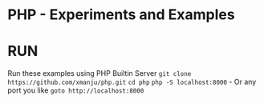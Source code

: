 # PHP - Experiments and Examples

# RUN
Run these examples using PHP Builtin Server
`git clone https://github.com/xmanju/php.git`
`cd php`
`php -S localhost:8000` - Or any port you like
`goto http://localhost:8000`
